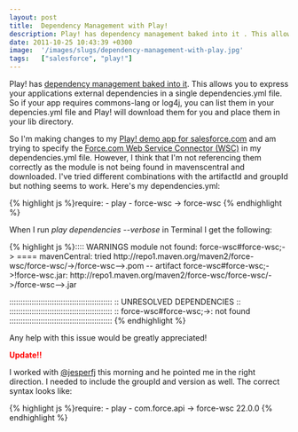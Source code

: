 ```yaml
---
layout: post
title:  Dependency Management with Play!
description: Play! has dependency management baked into it . This allows you to express your applications external dependencies in a single dependencies.yml file. So if your app requires commons-lang or log4j, you can list them in your depencies.yml file and Play! will download them for you and place them in your lib directory. So Im making changes to my Play! demo app for salesforce.com  and am trying to specify the  Force.com Web Service Connector (WSC)  in my dependencies.yml file. However, I think that 
date: 2011-10-25 10:43:39 +0300
image:  '/images/slugs/dependency-management-with-play.jpg'
tags:   ["salesforce", "play!"]
---
```

<p>Play! has <a href="http://www.playframework.org/documentation/1.2.3/dependency">dependency management baked into it</a>. This allows you to express your applications external dependencies in a single dependencies.yml file. So if your app requires commons-lang or log4j, you can list them in your depencies.yml file and Play! will download them for you and place them in your lib directory.</p>
<p>So I'm making changes to my <a href="/2011/09/26/telesales-play/">Play! demo app for salesforce.com</a> and am trying to specify the <a href="http://code.google.com/p/sfdc-wsc/">Force.com Web Service Connector (WSC)</a> in my dependencies.yml file. However, I think that I'm not referencing them correctly as the module is not being found in mavenscentral and downloaded. I've tried different combinations with the artifactId and groupId but nothing seems to work. Here's my dependencies.yml:</p>
{% highlight js %}require:
  - play
  - force-wsc -> force-wsc
{% endhighlight %}
<p>When I run <em>play dependencies --verbose</em> in Terminal I get the following:</p>
{% highlight js %}:::: WARNINGS
module not found: force-wsc#force-wsc;->
==== mavenCentral: tried
http://repo1.maven.org/maven2/force-wsc/force-wsc/->/force-wsc-->.pom
-- artifact force-wsc#force-wsc;->!force-wsc.jar:
http://repo1.maven.org/maven2/force-wsc/force-wsc/->/force-wsc-->.jar

::::::::::::::::::::::::::::::::::::::::::::::
::   UNRESOLVED DEPENDENCIES   ::
::::::::::::::::::::::::::::::::::::::::::::::
:: force-wsc#force-wsc;->: not found
::::::::::::::::::::::::::::::::::::::::::::::
{% endhighlight %}
<p>Any help with this issue would be greatly appreciated!</p>
<p><font color="red"><b>Update!!</b></font></p>
<p>I worked with <a href="http://twitter.com/jesperfj">@jesperfj</a> this morning and he pointed me in the right direction. I needed to include the groupId and version as well. The correct syntax looks like:</p>
{% highlight js %}require:
  - play
  - com.force.api -> force-wsc 22.0.0
{% endhighlight %}

